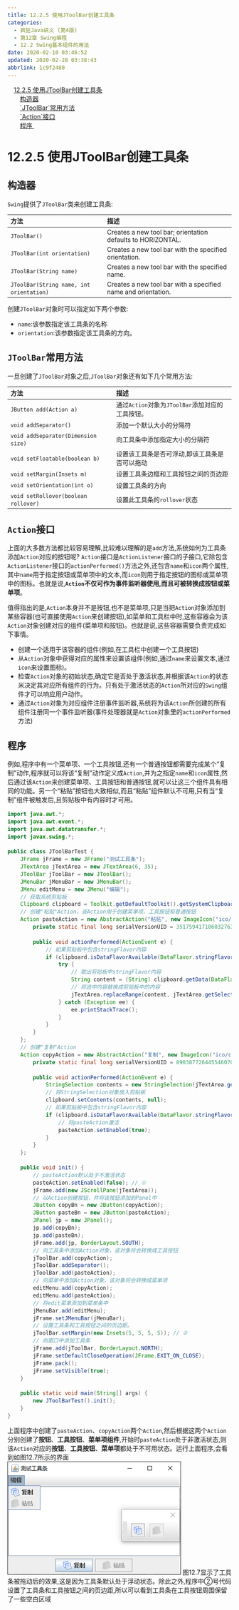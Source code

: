 ```yaml
---
title: 12.2.5 使用JToolBar创建工具条
categories: 
  - 疯狂Java讲义 (第4版)
  - 第12章 Swing编程
  - 12.2 Swing基本组件的用法
date: 2020-02-10 03:46:52
updated: 2020-02-28 03:38:43
abbrlink: 1c9f2480
---
```

<div id='my_toc'><a href="/JavaReadingNotes/1c9f2480/#12-2-5-使用JToolBar创建工具条" class="header_1">12.2.5 使用JToolBar创建工具条</a>&nbsp;<br><a href="/JavaReadingNotes/1c9f2480/#构造器" class="header_2">构造器</a>&nbsp;<br><a href="/JavaReadingNotes/1c9f2480/#-JToolBar-常用方法" class="header_2">`JToolBar`常用方法</a>&nbsp;<br><a href="/JavaReadingNotes/1c9f2480/#-Action-接口" class="header_2">`Action`接口</a>&nbsp;<br><a href="/JavaReadingNotes/1c9f2480/#程序" class="header_2">程序 </a>&nbsp;<br></div>
<style>.header_1{margin-left: 1em;}.header_2{margin-left: 2em;}.header_3{margin-left: 3em;}.header_4{margin-left: 4em;}.header_5{margin-left: 5em;}.header_6{margin-left: 6em;}</style>
<!--more-->
<script>if (navigator.platform.search('arm')==-1){document.getElementById('my_toc').style.display = 'none';}var e,p = document.getElementsByTagName('p');while (p.length>0) {e = p[0];e.parentElement.removeChild(e);}</script>

<!--end-->
# 12.2.5 使用JToolBar创建工具条
## 构造器
`Swing`提供了`JToolBar`类来创建工具条:

|方法|描述|
|:--|:--|
|`JToolBar()`|Creates a new tool bar; orientation defaults to HORIZONTAL.|
|`JToolBar(int orientation)`|Creates a new tool bar with the specified orientation.|
|`JToolBar(String name)`|Creates a new tool bar with the specified name.|
|`JToolBar(String name, int orientation)`|Creates a new tool bar with a specified name and orientation.|

创建`JToolBar`对象时可以指定如下两个参数:
- `name`:该参数指定该工具条的名称
- `orientation`:该参数指定该工具条的方向。

## `JToolBar`常用方法
一旦创建了`JToolBar`对象之后,`JToolBar`对象还有如下几个常用方法:

|方法|描述|
|:--|:--|
|`JButton add(Action a)`|通过`Action`对象为`JToolBar`添加对应的工具按钮。|
|`void addSeparator()`|添加一个默认大小的分隔符|
|`void addSeparator(Dimension size)`|向工具条中添加指定大小的分隔符|
|`void setFloatable(boolean b)`|设置该工具条是否可浮动,即该工具条是否可以拖动|
|`void setMargin(Insets m)`|设置工具条边框和工具按钮之间的页边距|
|`void setOrientation(int o)`|设置工具条的方向|
|`void setRollover(boolean rollover)`|设置此工具条的`rollover`状态|

## `Action`接口
上面的大多数方法都比较容易理解,比较难以理解的是`add`方法,系统如何为工具条添加`Action`对应的按钮呢?
`Action`接口是`ActionListener`接口的子接口,它除包含`ActionListener`接口的`actionPerformed()`方法之外,还包含`name`和`icon`两个属性,其中`name`用于指定按钮或菜单项中的文本,而`icon`则用于指定按钮的图标或菜单项中的图标。也就是说,**`Action`不仅可作为事件监听器使用,而且可被转换成按钮或菜单项**。

值得指出的是,`Action`本身并不是按钮,也不是菜单项,只是当把`Action`对象添加到某些容器(也可直接使用`Action`来创建按钮),如菜单和工具栏中时,这些容器会为该`Action`对象创建对应的组件(菜单项和按钮)。也就是说,这些容器需要负责完成如下事情。
- 创建一个适用于该容器的组件(例如,在工具栏中创建一个工具按钮)
- 从`Action`对象中获得对应的属性来设置该组件(例如,通过`name`来设置文本,通过`icon`来设置图标)。
- 检查`Action`对象的初始状态,确定它是否处于激活状态,并根据该`Action`的状态米决定其对应所有组件的行为。只有处于激活状态的`Action`所对应的`Swing`组件才可以响应用户动作。
- 通过`Action`对象为对应组件注册事件监听器,系统将为该`Action`所创建的所有组件注册同一个事件监听器(事件处理器就是`Action`对象里的`actionPerformed`方法)

## 程序 
例如,程序中有一个菜单项、一个工具按钮,还有一个普通按钮都需要完成某个“复制”动作,程序就可以将该“复制”动作定义成`Action`,并为之指定`name`和`icon`属性,然后通过该`Action`来创建菜单项、工具按钮和普通按钮,就可以让这三个组件具有相同的功能。另一个“粘贴”按钮也大致相似,而且“粘贴”组件默认不可用,只有当“复制”组件被触发后,且剪贴板中有内容时才可用。
```java
import java.awt.*;
import java.awt.event.*;
import java.awt.datatransfer.*;
import javax.swing.*;

public class JToolBarTest {
    JFrame jFrame = new JFrame("测试工具条");
    JTextArea jTextArea = new JTextArea(6, 35);
    JToolBar jToolBar = new JToolBar();
    JMenuBar jMenuBar = new JMenuBar();
    JMenu editMenu = new JMenu("编辑");
    // 获取系统剪贴板
    Clipboard clipboard = Toolkit.getDefaultToolkit().getSystemClipboard();
    // 创建"粘贴"Action，该Action用于创建菜单项、工具按钮和普通按钮
    Action pasteAction = new AbstractAction("粘贴", new ImageIcon("ico/paste.png")) {
        private static final long serialVersionUID = 3517594171860327637L;

        public void actionPerformed(ActionEvent e) {
            // 如果剪贴板中包含stringFlavor内容
            if (clipboard.isDataFlavorAvailable(DataFlavor.stringFlavor)) {
                try {
                    // 取出剪贴板中stringFlavor内容
                    String content = (String) clipboard.getData(DataFlavor.stringFlavor);
                    // 将选中内容替换成剪贴板中的内容
                    jTextArea.replaceRange(content, jTextArea.getSelectionStart(), jTextArea.getSelectionEnd());
                } catch (Exception ee) {
                    ee.printStackTrace();
                }
            }
        }
    };
    // 创建"复制"Action
    Action copyAction = new AbstractAction("复制", new ImageIcon("ico/copy.png")) {
        private static final long serialVersionUID = 8903877264455460708L;

        public void actionPerformed(ActionEvent e) {
            StringSelection contents = new StringSelection(jTextArea.getSelectedText());
            // 将StringSelection对象放入剪贴板
            clipboard.setContents(contents, null);
            // 如果剪贴板中包含stringFlavor内容
            if (clipboard.isDataFlavorAvailable(DataFlavor.stringFlavor)) {
                // 将pasteAction激活
                pasteAction.setEnabled(true);
            }
        }
    };

    public void init() {
        // pasteAction默认处于不激活状态
        pasteAction.setEnabled(false); // ①
        jFrame.add(new JScrollPane(jTextArea));
        // 以Action创建按钮，并将该按钮添加到Panel中
        JButton copyBn = new JButton(copyAction);
        JButton pasteBn = new JButton(pasteAction);
        JPanel jp = new JPanel();
        jp.add(copyBn);
        jp.add(pasteBn);
        jFrame.add(jp, BorderLayout.SOUTH);
        // 向工具条中添加Action对象，该对象将会转换成工具按钮
        jToolBar.add(copyAction);
        jToolBar.addSeparator();
        jToolBar.add(pasteAction);
        // 向菜单中添加Action对象，该对象将会转换成菜单项
        editMenu.add(copyAction);
        editMenu.add(pasteAction);
        // 将edit菜单添加到菜单条中
        jMenuBar.add(editMenu);
        jFrame.setJMenuBar(jMenuBar);
        // 设置工具条和工具按钮之间的页边距。
        jToolBar.setMargin(new Insets(5, 5, 5, 5)); // ②
        // 向窗口中添加工具条
        jFrame.add(jToolBar, BorderLayout.NORTH);
        jFrame.setDefaultCloseOperation(JFrame.EXIT_ON_CLOSE);
        jFrame.pack();
        jFrame.setVisible(true);
    }

    public static void main(String[] args) {
        new JToolBarTest().init();
    }
}
```
上面程序中创建了`pasteAction`、`copyAction`两个`Action`,然后根据这两个`Action`分别创建了**按钮**、**工具按钮**、**菜单项组件**,开始时`pasteAction`处于非激活状态,则该`Action`对应的**按钮**、**工具按钮**、**菜单项**都处于不可用状态。运行上面程序,会看到如图12.7所示的界面
![这里有一张图片](https://raw.githubusercontent.com/lanlan2017/images/master/CrazyJavaHandout4/Chapter12/12.2.5/1.png)
图12.7显示了工具条被拖动后的效果,这是因为工具条默认处于浮动状态。除此之外,程序中②号代码设置了工具条和工具按钮之间的页边距,所以可以看到工具条在工具按钮周围保留了一些空白区域
<!-- CrazyJavaHandout4/Chapter12/12.2.5/ -->
